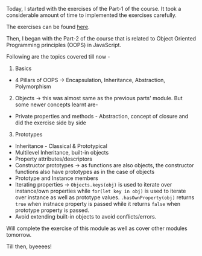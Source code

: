 Today, I started with the exercises of the Part-1 of the course. It took a considerable amount of time to implemented the exercises carefully.

The exercises can be found [here](https://github.com/jazzcodes/JSCourse).

Then, I began with the Part-2 of the course that is related to Object Oriented Programming principles (OOPS) in JavaScript.

Following are the topics covered till now -

1. Basics
- 4 Pillars of OOPS -> Encapsulation, Inheritance, Abstraction, Polymorphism

2. Objects -> this was almost same as the previous parts' module. But some newer concepts learnt are-
- Private properties and methods - Abstraction, concept of closure and did the exercise side by side

3. Prototypes
- Inheritance - Classical & Prototypical
- Multilevel Inheritance, built-in objects 
- Property attributes/descriptors 
- Constructor prototypes -> as functions are also objects, the constructor functions also have prototypes as in the case of objects
- Prototype and Instance members
- Iterating properties -> `Objects.keys(obj)` is used to iterate over instance/own properties while `for(let key in obj)` is used to iterate over instance as well as prototype values. `.hasOwnProperty(obj)` returns `true` when instnace property is passed while it returns `false` when prototype property is passed.
- Avoid extending built-in objects to avoid conflicts/errors.

Will complete the exercise of this module as well as cover other modules tomorrow.

Till then, byeeees!

